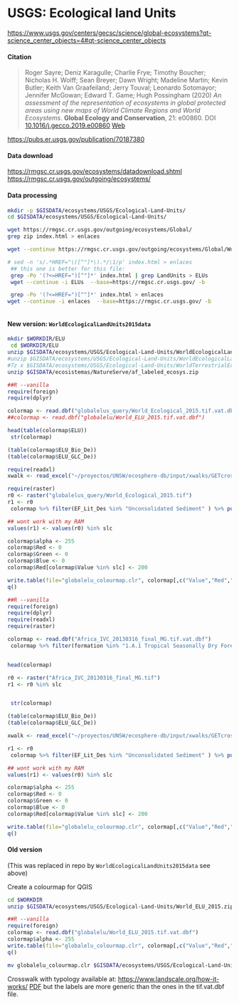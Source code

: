 # USGS:  Ecological land Units

https://www.usgs.gov/centers/gecsc/science/global-ecosystems?qt-science_center_objects=4#qt-science_center_objects

#### Citation
> Roger Sayre; Deniz Karagulle; Charlie Frye; Timothy Boucher; Nicholas H. Wolff; Sean Breyer; Dawn Wright; Madeline Martin; Kevin Butler; Keith Van Graafeiland; Jerry Touval; Leonardo Sotomayor; Jennifer McGowan; Edward T. Game; Hugh Possingham (2020) *An assessment of the representation of ecosystems in global protected areas using new maps of World Climate Regions and World Ecosystems*. **Global Ecology and Conservation**, 21: e00860. DOI [10.1016/j.gecco.2019.e00860](http:doi.org/10.1016/j.gecco.2019.e00860) [Web](https://www.sciencedirect.com/science/article/pii/S2351989419307231)

https://pubs.er.usgs.gov/publication/70187380

#### Data download

https://rmgsc.cr.usgs.gov/ecosystems/datadownload.shtml
https://rmgsc.cr.usgs.gov/outgoing/ecosystems/

#### Data processing


```sh
mkdir -p $GISDATA/ecosystems/USGS/Ecological-Land-Units/
cd $GISDATA/ecosystems/USGS/Ecological-Land-Units/

wget https://rmgsc.cr.usgs.gov/outgoing/ecosystems/Global/
grep zip index.html > enlaces

wget --continue https://rmgsc.cr.usgs.gov/outgoing/ecosystems/Global/World_ELU_2015.zip

# sed -n 's/.*HREF="\([^"]*\).*/\1/p' index.html > enlaces
 ## this one is better for this file:
 grep -Po '(?<=HREF=")[^"]*' index.html | grep LandUnits > ELUs
 wget --continue -i ELUs  --base=https://rmgsc.cr.usgs.gov/ -b

 grep -Po '(?<=HREF=")[^"]*' index.html > enlaces
wget --continue -i enlaces  --base=https://rmgsc.cr.usgs.gov/ -b



```

#### New version: `WorldEcologicalLandUnits2015data`


```sh
mkdir $WORKDIR/ELU
 cd $WORKDIR/ELU
unzip $GISDATA/ecosystems/USGS/Ecological-Land-Units/WorldEcologicalLandUnits2015data.zip
#unzip $GISDATA/ecosystems/USGS/Ecological-Land-Units/WorldEcologicalLandUnits2015symb.zip
#7z x $GISDATA/ecosystems/USGS/Ecological-Land-Units/WorldTerrestrialEcosystemsUSGSEsriTNC2020.mpk
unzip $GISDATA/ecosistemas/NatureServe/af_labeled_ecosys.zip

```


```r
##R --vanilla
require(foreign)
require(dplyr)

colormap <- read.dbf("globalelus_query/World_Ecological_2015.tif.vat.dbf")
##colormap <- read.dbf("globalelu/World_ELU_2015.tif.vat.dbf")

head(table(colormap$ELU))
 str(colormap)

(table(colormap$ELU_Bio_De))
(table(colormap$ELU_GLC_De))

require(readxl)
xwalk <- read_excel("~/proyectos/UNSW/ecosphere-db/input/xwalks/GETcrosswalk-Sayre-2020.xlsx")

require(raster)
r0 <- raster("globalelus_query/World_Ecological_2015.tif")
r1 <- r0
 colormap %>% filter(EF_Lit_Des %in% "Unconsolidated Sediment" ) %>% pull(Value) -> slc

## wont work with my RAM
values(r1) <- values(r0) %in% slc

colormap$alpha <- 255
colormap$Red <- 0
colormap$Green <- 0
colormap$Blue <- 0
colormap$Red[colormap$Value %in% slc] <- 200

write.table(file="globalelu_colourmap.clr", colormap[,c("Value","Red","Green","Blue","alpha","ELU")], row.names=F, col.names=F)
q()
```


```r
##R --vanilla
require(foreign)
require(dplyr)
require(readxl)
require(raster)

colormap <- read.dbf("Africa_IVC_20130316_final_MG.tif.vat.dbf")
 colormap %>% filter(formation %in% "1.A.1 Tropical Seasonally Dry Forest" ) %>% pull(Value) -> slc


head(colormap)

r0 <- raster("Africa_IVC_20130316_final_MG.tif")
r1 <- r0 %in% slc


 str(colormap)

(table(colormap$ELU_Bio_De))
(table(colormap$ELU_GLC_De))

xwalk <- read_excel("~/proyectos/UNSW/ecosphere-db/input/xwalks/GETcrosswalk-Sayre-2020.xlsx")

r1 <- r0
 colormap %>% filter(EF_Lit_Des %in% "Unconsolidated Sediment" ) %>% pull(Value) -> slc

## wont work with my RAM
values(r1) <- values(r0) %in% slc

colormap$alpha <- 255
colormap$Red <- 0
colormap$Green <- 0
colormap$Blue <- 0
colormap$Red[colormap$Value %in% slc] <- 200

write.table(file="globalelu_colourmap.clr", colormap[,c("Value","Red","Green","Blue","alpha","ELU")], row.names=F, col.names=F)
q()
```

#### Old version
(This was replaced in repo by `WorldEcologicalLandUnits2015data` see above)

Create a colourmap for QGIS

```sh
cd $WORKDIR
unzip $GISDATA/ecosystems/USGS/Ecological-Land-Units/World_ELU_2015.zip
```

```r
##R --vanilla
require(foreign)
colormap <- read.dbf("globalelu/World_ELU_2015.tif.vat.dbf")
colormap$alpha <- 255
write.table(file="globalelu_colourmap.clr", colormap[,c("Value","Red","Green","Blue","alpha","ClassName")], row.names=F, col.names=F)
q()
```

```sh
mv globalelu_colourmap.clr $GISDATA/ecosystems/USGS/Ecological-Land-Units/
```

Crosswalk with typology available at: https://www.landscale.org/how-it-works/ [PDF](https://www.landscale.org/wp-content/uploads/2020/10/Annex-2-World-Ecosystems-Map-and-IUCN-Typology_V0.2_Oct2020.pdf) but the labels are more generic than the ones in the tif.vat.dbf file.
